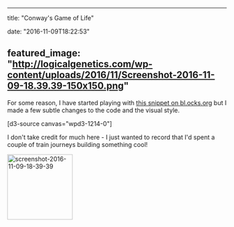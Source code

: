 
---
title: "Conway's Game of Life"

date: "2016-11-09T18:22:53"

featured_image: "http://logicalgenetics.com/wp-content/uploads/2016/11/Screenshot-2016-11-09-18.39.39-150x150.png"
---


For some reason, I have started playing with <a href="http://bl.ocks.org/sylvaingi/2369589">this snippet on bl.ocks.org</a> but I made a few subtle changes to the code and the visual style.

[d3-source canvas="wpd3-1214-0"]

I don't take credit for much here - I just wanted to record that I'd spent a couple of train journeys building something cool!

<img class="alignleft wp-image-1216 size-thumbnail" src="http://logicalgenetics.com/wp-content/uploads/2016/11/Screenshot-2016-11-09-18.39.39-150x150.png" alt="screenshot-2016-11-09-18-39-39" width="150" height="150">